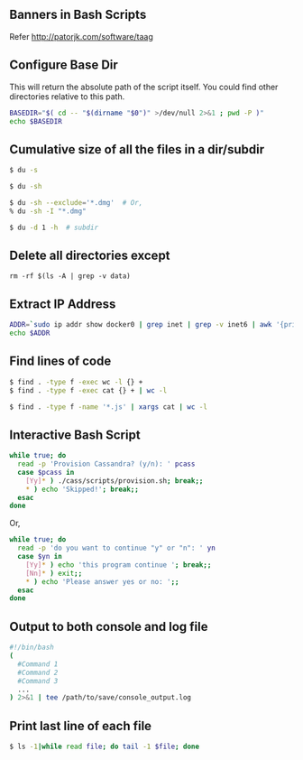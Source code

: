 ## Banners in Bash Scripts
Refer http://patorjk.com/software/taag

## Configure Base Dir
This will return the absolute path of the script itself. You could find other directories relative to this path.
```bash
BASEDIR="$( cd -- "$(dirname "$0")" >/dev/null 2>&1 ; pwd -P )"
echo $BASEDIR
```

## Cumulative size of all the files in a dir/subdir
```bash
$ du -s

$ du -sh

$ du -sh --exclude='*.dmg'  # Or,
% du -sh -I "*.dmg"

$ du -d 1 -h  # subdir
```

## Delete all directories except
```
rm -rf $(ls -A | grep -v data)
```

## Extract IP Address
```bash
ADDR=`sudo ip addr show docker0 | grep inet | grep -v inet6 | awk '{print $2}' | cut -d'/' -f1`
echo $ADDR
```

## Find lines of code
```sh
$ find . -type f -exec wc -l {} +
$ find . -type f -exec cat {} + | wc -l

$ find . -type f -name '*.js' | xargs cat | wc -l
```

## Interactive Bash Script
```bash
while true; do
  read -p 'Provision Cassandra? (y/n): ' pcass
  case $pcass in
    [Yy]* ) ./cass/scripts/provision.sh; break;;
    * ) echo 'Skipped!'; break;;
  esac
done
```

Or,
```bash
while true; do
  read -p 'do you want to continue "y" or "n": ' yn
  case $yn in
    [Yy]* ) echo 'this program continue '; break;;
    [Nn]* ) exit;;
    * ) echo 'Please answer yes or no: ';;
  esac
done
```

## Output to both console and log file
```bash
#!/bin/bash
(
  #Command 1
  #Command 2
  #Command 3
  ...
) 2>&1 | tee /path/to/save/console_output.log
```

## Print last line of each file
```bash
$ ls -1|while read file; do tail -1 $file; done
```
